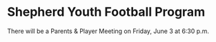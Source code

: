 # Shepherd Youth Football Program

There will be a Parents & Player Meeting on Friday, June 3 at 6:30 p.m.

